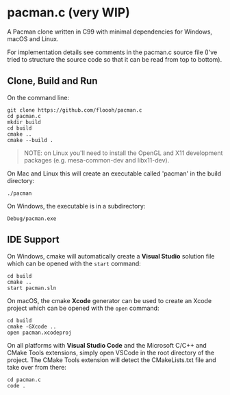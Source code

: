 # pacman.c (very WIP)

A Pacman clone written in C99 with minimal dependencies for Windows, macOS and Linux.

For implementation details see comments in the pacman.c source file (I've tried
to structure the source code so that it can be read from top to bottom).

## Clone, Build and Run

On the command line:

```
git clone https://github.com/floooh/pacman.c
cd pacman.c
mkdir build
cd build
cmake ..
cmake --build .
```

> NOTE: on Linux you'll need to install the OpenGL and X11 development packages (e.g. mesa-common-dev and libx11-dev).

On Mac and Linux this will create an executable called 'pacman'
in the build directory:

```
./pacman
```

On Windows, the executable is in a subdirectory:

```
Debug/pacman.exe
```

## IDE Support

On Windows, cmake will automatically create a **Visual Studio** solution file which can be opened with the ```start``` command:
```
cd build
cmake ..
start pacman.sln
```

On macOS, the cmake **Xcode** generator can be used to create an
Xcode project which can be opened with the ```open``` command:
```
cd build
cmake -GXcode ..
open pacman.xcodeproj
```

On all platforms with **Visual Studio Code** and the Microsoft C/C++ and
CMake Tools extensions, simply open VSCode in the root directory of the
project. The CMake Tools extension will detect the CMakeLists.txt file and
take over from there:
```
cd pacman.c
code .
```
